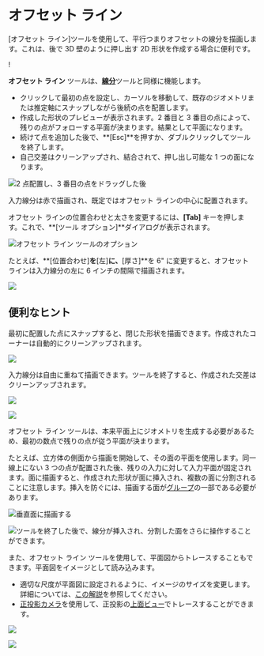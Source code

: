 # オフセット ライン

[オフセット ライン]ツールを使用して、平行つまりオフセットの線分を描画します。これは、後で 3D 壁のように押し出す 2D 形状を作成する場合に便利です。

\![](<../.gitbook/assets/image (3) (1).png>)

**オフセット ライン** ツールは、[**線分**](https://windows.help.formit.autodesk.com/tool-library/line-tool)ツールと同様に機能します。

* クリックして最初の点を設定し、カーソルを移動して、既存のジオメトリまたは推定軸にスナップしながら後続の点を配置します。
* 作成した形状のプレビューが表示されます。2 番目と 3 番目の点によって、残りの点がフォローする平面が決まります。結果として平面になります。
* 続けて点を追加した後で、**[Esc]**を押すか、ダブルクリックしてツールを終了します。
* 自己交差はクリーンアップされ、結合されて、押し出し可能な 1 つの面になります。

![2 点配置し、3 番目の点をドラッグした後](../.gitbook/assets/walls1.png)

入力線分は赤で描画され、既定ではオフセット ラインの中心に配置されます。

オフセット ラインの位置合わせと太さを変更するには、**[Tab]** キーを押します。これで、**[ツール オプション]**ダイアログが表示されます。

![オフセット ライン ツールのオプション](../.gitbook/assets/walls2.png)

たとえば、**[位置合わせ]**を**[左]**に、**[厚さ]**を 6" に変更すると、オフセット ラインは入力線分の左に 6 インチの間隔で描画されます。

![](../.gitbook/assets/walls3.png)

## 便利なヒント

最初に配置した点にスナップすると、閉じた形状を描画できます。作成されたコーナーは自動的にクリーンアップされます。

![](../.gitbook/assets/walls4.png)

入力線分は自由に重ねて描画できます。ツールを終了すると、作成された交差はクリーンアップされます。

![](../.gitbook/assets/walls5.png)

![](../.gitbook/assets/walls6.png)

オフセット ライン ツールは、本来平面上にジオメトリを生成する必要があるため、最初の数点で残りの点が従う平面が決まります。

たとえば、立方体の側面から描画を開始して、その面の平面を使用します。同一線上にない 3 つの点が配置された後、残りの入力に対して入力平面が固定されます。面に描画すると、作成された形状が面に挿入され、複数の面に分割されることに注意します。挿入を防ぐには、描画する面が[グループ](https://windows.help.formit.autodesk.com/tool-library/groups)の一部である必要があります。

![垂直面に描画する](../.gitbook/assets/walls7.png)

![ツールを終了した後で、線分が挿入され、分割した面をさらに操作することができます。](../.gitbook/assets/walls8.png)

また、オフセット ライン ツールを使用して、平面図からトレースすることもできます。平面図をイメージとして読み込みます。

* 適切な尺度が平面図に設定されるように、イメージのサイズを変更します。詳細については、[この解説](https://windows.help.formit.autodesk.com/building-the-farnsworth-house/work-with-images-and-the-ground-plane)を参照してください。
* [正投影カメラ](orthographic-camera.md)を使用して、正投影の[上面ビュー](orthographic-views.md)でトレースすることができます。

![](../.gitbook/assets/walls9.png)

![](../.gitbook/assets/walls10.png)
